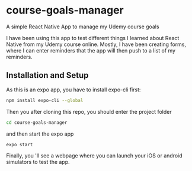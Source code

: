 # course-goals-manager
A simple React Native App to manage my Udemy course goals

I have been using this app to test different things I learned about React Native from my Udemy course online.
Mostly, I have been creating forms, where I can enter reminders that the app will then push to a list of my reminders.

## Installation and Setup

As this is an expo app, you have to install expo-cli first:
```bash
npm install expo-cli --global
```
Then you after cloning this repo, you should enter the project folder

```bash
cd course-goals-manager
```
and then start the expo app

```bash
expo start
```

Finally, you 'll see a webpage where you can launch your iOS or android simulators to test the app.
